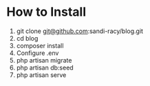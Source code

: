 # How to Install
1. git clone git@github.com:sandi-racy/blog.git
2. cd blog
3. composer install
4. Configure .env
5. php artisan migrate
6. php artisan db:seed
7. php artisan serve
